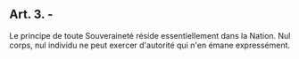 
## Art. 3. -

Le principe de toute Souveraineté réside essentiellement dans la Nation. Nul corps, nul individu ne peut exercer d'autorité qui n'en émane expressément.


